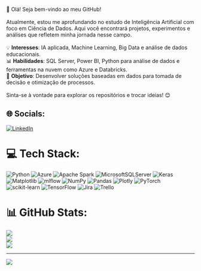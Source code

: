 👋 Olá! Seja bem-vindo ao meu GitHub!  <br><br>Atualmente, estou me aprofundando no estudo de Inteligência Artificial com foco em Ciência de Dados. Aqui você encontrará projetos, experimentos e análises que refletem minha jornada nesse campo.  <br><br>💡 **Interesses**: IA aplicada, Machine Learning, Big Data e análise de dados educacionais.  <br>📊 **Habilidades**: SQL Server, Power BI, Python para análise de dados e ferramentas na nuvem como Azure e Databricks.  <br>🚀 **Objetivo**: Desenvolver soluções baseadas em dados para tomada de decisão e otimização de processos.  <br><br>Sinta-se à vontade para explorar os repositórios e trocar ideias! 😊  


## 🌐 Socials:
[![LinkedIn](https://img.shields.io/badge/LinkedIn-%230077B5.svg?logo=linkedin&logoColor=white)](https://linkedin.com/in/https://www.linkedin.com/in/leonardogutocampos) 

# 💻 Tech Stack:
![Python](https://img.shields.io/badge/python-3670A0?style=flat&logo=python&logoColor=ffdd54) ![Azure](https://img.shields.io/badge/azure-%230072C6.svg?style=flat&logo=microsoftazure&logoColor=white) ![Apache Spark](https://img.shields.io/badge/Apache%20Spark-FDEE21?style=flat&logo=apachespark&logoColor=black) ![MicrosoftSQLServer](https://img.shields.io/badge/Microsoft%20SQL%20Server-CC2927?style=flat&logo=microsoft%20sql%20server&logoColor=white) ![Keras](https://img.shields.io/badge/Keras-%23D00000.svg?style=flat&logo=Keras&logoColor=white) ![Matplotlib](https://img.shields.io/badge/Matplotlib-%23ffffff.svg?style=flat&logo=Matplotlib&logoColor=black) ![mlflow](https://img.shields.io/badge/mlflow-%23d9ead3.svg?style=flat&logo=numpy&logoColor=blue) ![NumPy](https://img.shields.io/badge/numpy-%23013243.svg?style=flat&logo=numpy&logoColor=white) ![Pandas](https://img.shields.io/badge/pandas-%23150458.svg?style=flat&logo=pandas&logoColor=white) ![Plotly](https://img.shields.io/badge/Plotly-%233F4F75.svg?style=flat&logo=plotly&logoColor=white) ![PyTorch](https://img.shields.io/badge/PyTorch-%23EE4C2C.svg?style=flat&logo=PyTorch&logoColor=white) ![scikit-learn](https://img.shields.io/badge/scikit--learn-%23F7931E.svg?style=flat&logo=scikit-learn&logoColor=white) ![TensorFlow](https://img.shields.io/badge/TensorFlow-%23FF6F00.svg?style=flat&logo=TensorFlow&logoColor=white) ![Jira](https://img.shields.io/badge/jira-%230A0FFF.svg?style=flat&logo=jira&logoColor=white) ![Trello](https://img.shields.io/badge/Trello-%23026AA7.svg?style=flat&logo=Trello&logoColor=white)

# 📊 GitHub Stats:
![](https://github-readme-stats.vercel.app/api?username=OdranoelJF&theme=vue-dark&hide_border=true&include_all_commits=false&count_private=false)<br/>
![](https://github-readme-streak-stats.herokuapp.com/?user=OdranoelJF&theme=vue-dark&hide_border=true)<br/>
![](https://github-readme-stats.vercel.app/api/top-langs/?username=OdranoelJF&theme=vue-dark&hide_border=true&include_all_commits=false&count_private=false&layout=compact)

---
[![](https://visitcount.itsvg.in/api?id=OdranoelJF&icon=0&color=0)](https://visitcount.itsvg.in)

<!-- Proudly created with GPRM ( https://gprm.itsvg.in ) -->
